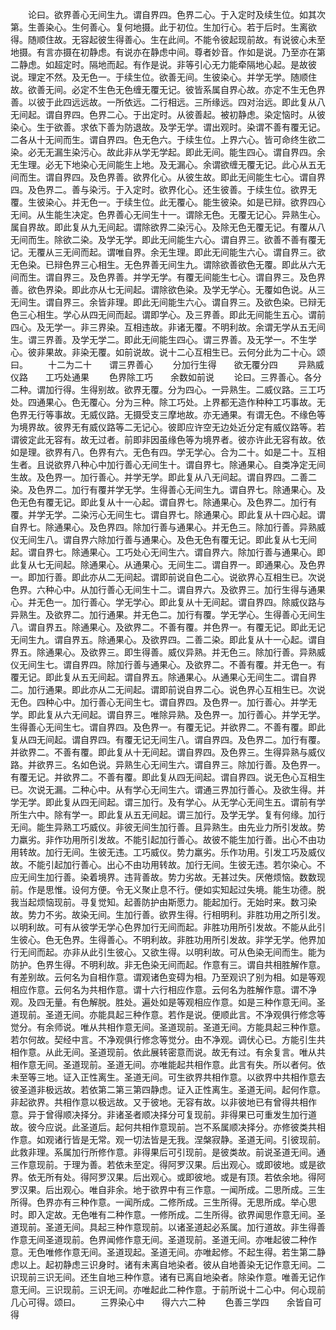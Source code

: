 <!-- { "loadSidebar": true } -->
　　论曰。欲界善心无间生九。谓自界四。色界二心。于入定时及续生位。如其次第。生善染心。生何善心。复何地摄。此于初位。生加行心。若于后时。生离欲得。随顺住故。无容起彼生得善心。生在此间。不能令彼起现前故。有说彼心未至地摄。有言亦摄在初静虑。有说亦在静虑中间。尊者妙音。作如是说。乃至亦在第二静虑。如超定时。隔地而起。有作是说。非等引心无力能牵隔地心起。是故彼说。理定不然。及无色一。于续生位。欲善无间。生彼染心。并学无学。随顺住故。欲善无间。必定不生色无色缠无覆无记。彼皆系属自界心故。亦定不生无色界善。以彼于此四远远故。一所依远。二行相远。三所缘远。四对治远。即此复从八无间起。谓自界四。色界二心。于出定时。从彼善起。被初静虑。染定恼时。从彼染心。生于欲善。求依下善为防退故。及学无学。谓出观时。染谓不善有覆无记。二各从十无间而生。谓自界四。色无色六。于续生位。上界六心。皆可命终生欲二染。必无无漏生染污心。故此非从学无学起。即此无间。能生四心。谓自界四。余无生理。必无下地染心无间能生上地。及无漏心。余谓欲缠无覆无记。此心从五无间而生。谓自界四。及色界善。欲界化心。从彼生故。即此无间能生七心。谓自界四。及色界二。善与染污。于入定时。欲界化心。还生彼善。于续生位。欲界无覆。生彼染心。并无色一。于续生位。此无覆心。能生彼染。如是已辩。欲界四心无间。从生能生决定。色界善心无间生十一。谓除无色。无覆无记心。异熟生心。属自界故。即此复从九无间起。谓除欲界二染污心。及除无色无覆无记。有覆从八无间而生。除欲二染。及学无学。即此无间能生六心。谓自界三。欲善不善有覆无记。无覆从三无间而起。谓唯自界。余无生理。即此无间能生六心。谓自界三。欲无色染。已辩色界三心相生。无色界善无间生九。谓除欲善欲色无覆。即此从六无间而生。谓自界三。及色界善。并学无学。有覆无间能生七心。谓自界三。及色界善。欲色界染。即此亦从七无间起。谓除欲色染。及学无学心。无覆如色说。从三无间生。谓自界三。余皆非理。即此无间能生六心。谓自界三。及欲色染。已辩无色三心相生。学心从四无间而起。谓即学心。及三界善。即此无间能生五心。谓前四心。及无学一。非三界染。互相违故。非诸无覆。不明利故。余谓无学从五无间生。谓三界善。及学无学二。即此无间能生四心。谓三界善。及无学一。不生学心。彼非果故。非染无覆。如前说故。说十二心互相生已。云何分此为二十心。颂曰。
　　十二为二十　　谓三界善心
　　分加行生得　　欲无覆分四
　　异熟威仪路　　工巧处通果
　　色界除工巧　　余数如前说
　　论曰。三界善心。各分二种。谓加行得。生得别故。欲界无覆。分为四心。一异熟生。二威仪路。三工巧处。四通果心。色无覆心。分为三种。除工巧处。上界都无造作种种工巧事故。无色界无行等事故。无威仪路。无摄受支三摩地故。亦无通果。有谓无色。不缘色等为境界故。彼界无有威仪路等二无记心。彼即应许空无边处近分定有威仪路等。若谓彼定此无容有。故无过者。前即非因虽缘色等为境界者。彼亦许此无容有故。依如是理。欲界有八。色界有六。无色有四。学无学心。合为二十。如是二十。互相生者。且说欲界八种心中加行善心无间生十。谓自界七。除通果心。自类净定无间生故。及色界一。加行善心。并学无学。即此复从八无间起。谓自界四。二善二染。及色界二。加行有覆并学无学。生得善心无间生九。谓自界七。除通果心。及色无色有覆无记。即此复从十一心起。谓自界七。除通果心。及色界二。加行有覆。并学无学。二染污心无间生七。谓自界七。除通果心。即此复从十四心起。谓自界七。除通果心。及色界四。除加行善与通果心。并无色三。除加行善。异熟威仪无间生八。谓自界六除加行善与通果心。及色无色有覆无记。即此复从七无间起。谓自界七。除通果心。工巧处心无间生六。谓自界六。除加行善与通果心。即此复从七无间起。除通果心。从通果心。无间生二。谓自界一。即通果心。及色界一。即加行善。即此亦从二无间起。谓即前说自色二心。说欲界心互相生已。次说色界。六种心中。从加行善心无间生十二。谓自界六。及欲界三。加行生得与通果心。并无色一。加行善心。学无学心。即此复从十无间起。谓自界四。除威仪路与异熟生。及欲界二。加行通果。并无色二。加行有覆。学无学心。生得善心无间生八。谓自界五。除通果心。及欲界二。不善有覆。并色界一。有覆无记。即此无记无间生九。谓自界五。除通果心。及欲界四。二善二染。即此复从十一心起。谓自界五。除通果心。及欲界三。即生得善。威仪异熟。并无色三。除加行善。异熟威仪无间生七。谓自界四。除加行善与通果心。及欲界二。不善有覆。并无色一。有覆无记。即此复从五无间起。谓自界五。除通果心。从通果心无间生二。谓自界二。加行通果。即此亦从二无间起。谓即前说自界二心。说色界心互相生已。次说无色。四种心中。加行善心无间生七。谓自界四。及色界一。加行善心。并学无学。即此复从六无间起。谓自界三。唯除异熟。及色界一。加行善心。并学无学。生得善心无间生七。谓自界四。及色界一。有覆无记。并欲界二。不善有覆。即此复从四无间起。谓自界四。有覆无记无间生八。谓自界四。及色界二。加行有覆。并欲界二。不善有覆。即此复从十无间起。谓自界四。及色界三。生得异熟与威仪路。并欲界三。名如色说。异熟生心无间生六。谓自界三。除加行善。及色界一。有覆无记。并欲界二。不善有覆。即此复从四无间起。谓自界四。说无色心互相生已。次说无漏。二种心中。从有学心无间生六。谓通三界加行善心。及欲生得。并学无学。即此复从四无间起。谓三加行。及有学心。从无学心无间生五。谓前有学所生六中。除有学一。即此复从五无间起。谓三加行。及学无学。复有何缘。加行无间。能生异熟工巧威仪。非彼无间生加行善。且异熟生。由先业力所引发故。势力羸劣。非作功用所引发故。不能引起加行善心。故彼不能生加行善。出心不由功用转故。加行无间。生彼无违。工巧威仪。势力羸劣。乐作功用。引发工巧及威仪故。不能引起加行善心。出心不由功用转故。加行无间。生彼无违。若尔染心。不应无间生加行善。染着境界。违背善故。势力劣故。无甚过失。厌倦烦恼。数数现前。作是思惟。设何方便。令无义聚止息不行。便如实知起过失境。能生功德。脱我当起烦恼现前。寻复觉知。起善防护由斯愿力。能起加行。无始时来。数习染故。势力不劣。故染无间。生加行善。欲界生得。行相明利。非胜功用之所引发。以明利故。可有从彼学无学心色界加行无间而起。非胜功用所引发故。不能从此引生彼心。色无色界。生得善心。不明利故。非胜功用所引发故。非学无学。他界加行无间而起。亦非从此引生彼心。又欲生得。以明利故。可从色染无间而生。能为防护。色界生得。不明利故。非无色染无间而起。作意有三。谓自共相胜解作意。有差别故。云何名为自相作意。谓观诸色变碍为相。乃至观识了别为相。如是等观相应作意。云何名为共相作意。谓十六行相应作意。云何名为胜解作意。谓不净观。及四无量。有色解脱。胜处。遍处如是等观相应作意。如是三种作意无间。圣道现前。圣道无间。亦能具起三种作意。若作是说。便顺此言。不净观俱行修念等觉分。有余师说。唯从共相作意无间。圣道现前。圣道无间。方能具起三种作意。若尔何故。契经中言。不净观俱行修念等觉分。由不净观。调伏心已。方能引生共相作意。从此无间。圣道现前。依此展转密意而说。故无有过。有余复言。唯从共相作意无间。圣道现前。圣道无间。亦唯能起共相作意。此言有失。所以者何。依未至等三地。证入正性离生。圣道无间。可生欲界共相作意。以欲界中共相作意去彼圣道非极远故。若依第二第三第四静虑。证入正性离生。圣道无间。起何作意。非起欲界。共相作意以极远故。又于彼地。无容有故。以非彼地已有曾得共相作意。异于曾得顺决择分。非诸圣者顺决择分可复现前。非得果已可重发生加行道故。彼今应说。此圣道后。起何共相作意现前。岂不系属顺决择分。亦修彼类共相作意。如观诸行皆是无常。观一切法皆是无我。涅槃寂静。圣道无间。引彼现前。此救非理。系属加行所修作意。非得果后可引现前。是彼类故。前说圣道无间。通三作意现前。于理为善。若依未至定。得阿罗汉果。后出观心。或即彼地。或是欲界。依无所有处。得阿罗汉果。后出观心。或即彼地。或是有顶。若依余地。得阿罗汉果。后出观心。唯自非余。地于欲界中有三作意。一闻所成。二思所成。三生所得。色界亦有三种作意。一闻所成。二修所成。三生所得。无思所成。举心思时。即入定故。无色唯有二种作意。一修所成。二生所得。欲界闻思作意无间。圣道现前。圣道无间。具起三种作意现前。以诸圣道起必系属。加行道故。非生得善作意无间圣道现前。色界闻修作意无间。圣道现前。圣道无间。亦唯起彼二种作意。无色唯修作意无间。圣道现起。圣道无间。亦唯起修。不起生得。若生第二静虑以上。起初静虑三识身时。诸有未离自地染者。彼从自地善染无记作意无间。二识现前三识无间。还生自地三种作意。诸有已离自地染者。除染作意。唯善无记作意无间。三识现前。三识无间。亦唯起此二种作意。于前所说十二心中。何心现前几心可得。颂曰。
　　三界染心中　　得六六二种
　　色善三学四　　余皆自可得
